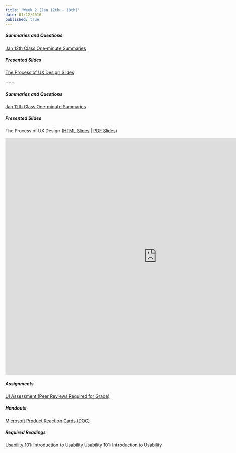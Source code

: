 ```yaml
---
title: 'Week 2 (Jan 12th - 18th)'
date: 01/12/2016
published: true
---
```


##### Summaries and Questions  
[Jan 12th Class One-minute Summaries](https://canvas.sfu.ca/courses/25492/discussion_topics/440793)

##### Presented Slides  
[The Process of UX Design Slides](https://docs.google.com/presentation/d/e/2PACX-1vT3E39cjasLPZ2oT4nvJWAr5m52kIgEBFyyXg7KTuJqD8hP_H0Wd0rnvRNrWKi8Fbjg3JzaORMKN4S3/pub?start=false&loop=false&delayms=3000)  

===

##### Summaries and Questions  
[Jan 12th Class One-minute Summaries](https://canvas.sfu.ca/courses/25492/discussion_topics/440793)

##### Presented Slides  
The Process of UX Design ([HTML Slides](https://docs.google.com/presentation/d/e/2PACX-1vT3E39cjasLPZ2oT4nvJWAr5m52kIgEBFyyXg7KTuJqD8hP_H0Wd0rnvRNrWKi8Fbjg3JzaORMKN4S3/pub?start=false&loop=false&delayms=3000) | [PDF Slides](https://drive.google.com/file/d/1-8KLe4pQAvZnj7TEf1132UB0XqlPE2gg/view?usp=sharing))  
<div class="flex-video"><iframe src="https://docs.google.com/presentation/d/e/2PACX-1vT3E39cjasLPZ2oT4nvJWAr5m52kIgEBFyyXg7KTuJqD8hP_H0Wd0rnvRNrWKi8Fbjg3JzaORMKN4S3/embed?start=false&loop=false&delayms=3000" frameborder="0" width="960" height="749" allowfullscreen="true" mozallowfullscreen="true" webkitallowfullscreen="true"></iframe></div>

##### Assignments  
[UI Assessment (Peer Reviews Required for Grade)](https://canvas.sfu.ca/courses/22099/assignments/112756)  

##### Handouts  
[Microsoft Product Reaction Cards (DOC)](http://www.microsoft.com/usability/UEPostings/ProductReactionCards.doc)  

##### Required Readings  
[Usability 101: Introduction to Usability](http://www.nngroup.com/articles/usability-101-introduction-to-usability/)
<a class="embedly-card" data-card-align="left" href="http://www.nngroup.com/articles/usability-101-introduction-to-usability/">Usability 101: Introduction to Usability</a>
<script async src="//cdn.embedly.com/widgets/platform.js" charset="UTF-8"></script>
